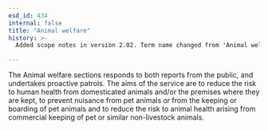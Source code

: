 ```yaml
---
esd_id: 434
internal: false
title: "Animal welfare"
history: >-
  Added scope notes in version 2.02. Term name changed from 'Animal welfare' to 'Animals - welfare services' in version 3.00. Name changed to 'Animal welfare' in version 4.00.

---
```


The Animal welfare sections responds to both reports from the public, and undertakes proactive patrols. The aims of the service are to reduce the risk to human health from domesticated animals and/or the premises where they are kept, to prevent nuisance from pet animals or from the keeping or boarding of pet animals and to reduce the risk to animal health arising from commercial keeping of pet or similar non-livestock animals.


